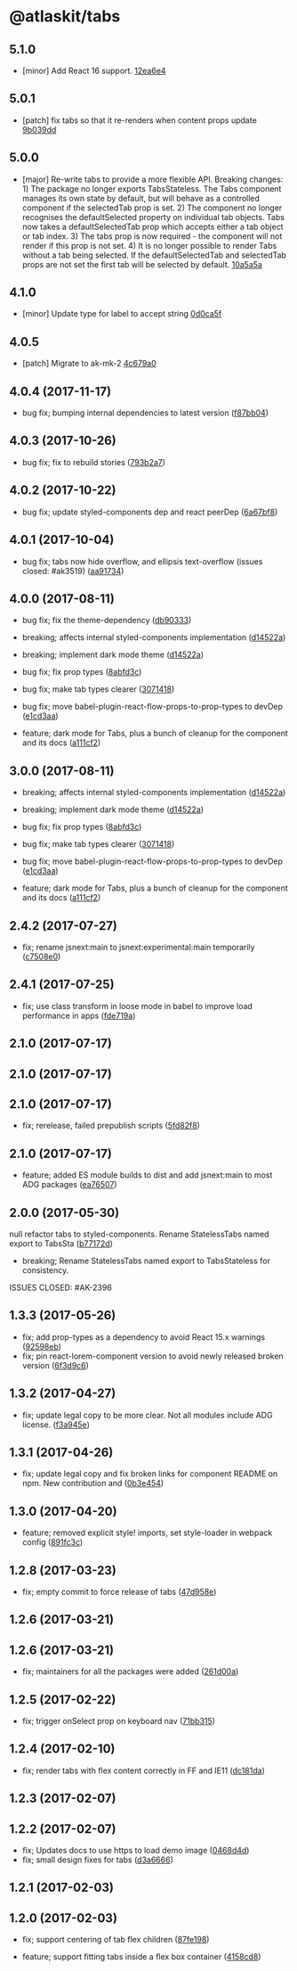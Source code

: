 # @atlaskit/tabs

## 5.1.0
- [minor] Add React 16 support. [12ea6e4](https://bitbucket.org/atlassian/atlaskit-mk-2/commits/12ea6e4)

## 5.0.1
- [patch] fix tabs so that it re-renders when content props update [9b039dd](https://bitbucket.org/atlassian/atlaskit-mk-2/commits/9b039dd)

## 5.0.0
- [major] Re-write tabs to provide a more flexible API. Breaking changes: 1) The package no longer exports TabsStateless. The Tabs component manages its own state by default, but will behave as a controlled component if the selectedTab prop is set. 2) The component no longer recognises the defaultSelected property on individual tab objects. Tabs now takes a defaultSelectedTab prop which accepts either a tab object or tab index. 3) The tabs prop is now required - the component will not render if this prop is not set. 4) It is no longer possible to render Tabs without a tab being selected. If the defaultSelectedTab and selectedTab props are not set the first tab will be selected by default. [10a5a5a](https://bitbucket.org/atlassian/atlaskit-mk-2/commits/10a5a5a)

## 4.1.0
- [minor] Update type for label to accept string [0d0ca5f](https://bitbucket.org/atlassian/atlaskit-mk-2/commits/0d0ca5f)

## 4.0.5
- [patch] Migrate to ak-mk-2 [4c679a0](https://bitbucket.org/atlassian/atlaskit-mk-2/commits/4c679a0)

## 4.0.4 (2017-11-17)

* bug fix; bumping internal dependencies to latest version ([f87bb04](https://bitbucket.org/atlassian/atlaskit/commits/f87bb04))
## 4.0.3 (2017-10-26)

* bug fix; fix to rebuild stories ([793b2a7](https://bitbucket.org/atlassian/atlaskit/commits/793b2a7))
## 4.0.2 (2017-10-22)

* bug fix; update styled-components dep and react peerDep ([6a67bf8](https://bitbucket.org/atlassian/atlaskit/commits/6a67bf8))

## 4.0.1 (2017-10-04)

* bug fix; tabs now hide overflow, and ellipsis text-overflow (issues closed: #ak3519) ([aa91734](https://bitbucket.org/atlassian/atlaskit/commits/aa91734))




## 4.0.0 (2017-08-11)

* bug fix; fix the theme-dependency ([db90333](https://bitbucket.org/atlassian/atlaskit/commits/db90333))

* breaking; affects internal styled-components implementation ([d14522a](https://bitbucket.org/atlassian/atlaskit/commits/d14522a))
* breaking; implement dark mode theme ([d14522a](https://bitbucket.org/atlassian/atlaskit/commits/d14522a))
* bug fix; fix prop types ([8abfd3c](https://bitbucket.org/atlassian/atlaskit/commits/8abfd3c))
* bug fix; make tab types clearer ([3071418](https://bitbucket.org/atlassian/atlaskit/commits/3071418))
* bug fix; move babel-plugin-react-flow-props-to-prop-types to devDep ([e1cd3aa](https://bitbucket.org/atlassian/atlaskit/commits/e1cd3aa))


* feature; dark mode for Tabs, plus a bunch of cleanup for the component and its docs ([a111cf2](https://bitbucket.org/atlassian/atlaskit/commits/a111cf2))





## 3.0.0 (2017-08-11)

* breaking; affects internal styled-components implementation ([d14522a](https://bitbucket.org/atlassian/atlaskit/commits/d14522a))
* breaking; implement dark mode theme ([d14522a](https://bitbucket.org/atlassian/atlaskit/commits/d14522a))
* bug fix; fix prop types ([8abfd3c](https://bitbucket.org/atlassian/atlaskit/commits/8abfd3c))
* bug fix; make tab types clearer ([3071418](https://bitbucket.org/atlassian/atlaskit/commits/3071418))
* bug fix; move babel-plugin-react-flow-props-to-prop-types to devDep ([e1cd3aa](https://bitbucket.org/atlassian/atlaskit/commits/e1cd3aa))


* feature; dark mode for Tabs, plus a bunch of cleanup for the component and its docs ([a111cf2](https://bitbucket.org/atlassian/atlaskit/commits/a111cf2))






## 2.4.2 (2017-07-27)


* fix; rename jsnext:main to jsnext:experimental:main temporarily ([c7508e0](https://bitbucket.org/atlassian/atlaskit/commits/c7508e0))

## 2.4.1 (2017-07-25)


* fix; use class transform in loose mode in babel to improve load performance in apps ([fde719a](https://bitbucket.org/atlassian/atlaskit/commits/fde719a))

## 2.1.0 (2017-07-17)

## 2.1.0 (2017-07-17)

## 2.1.0 (2017-07-17)


* fix; rerelease, failed prepublish scripts ([5fd82f8](https://bitbucket.org/atlassian/atlaskit/commits/5fd82f8))

## 2.1.0 (2017-07-17)


* feature; added ES module builds to dist and add jsnext:main to most ADG packages ([ea76507](https://bitbucket.org/atlassian/atlaskit/commits/ea76507))

## 2.0.0 (2017-05-30)


null refactor tabs to styled-components. Rename StatelessTabs named export to TabsSta ([b77172d](https://bitbucket.org/atlassian/atlaskit/commits/b77172d))


* breaking; Rename StatelessTabs named export to TabsStateless for consistency.

ISSUES CLOSED: #AK-2396

## 1.3.3 (2017-05-26)


* fix; add prop-types as a dependency to avoid React 15.x warnings ([92598eb](https://bitbucket.org/atlassian/atlaskit/commits/92598eb))
* fix; pin react-lorem-component version to avoid newly released broken version ([6f3d9c6](https://bitbucket.org/atlassian/atlaskit/commits/6f3d9c6))

## 1.3.2 (2017-04-27)


* fix; update legal copy to be more clear. Not all modules include ADG license. ([f3a945e](https://bitbucket.org/atlassian/atlaskit/commits/f3a945e))

## 1.3.1 (2017-04-26)


* fix; update legal copy and fix broken links for component README on npm. New contribution and ([0b3e454](https://bitbucket.org/atlassian/atlaskit/commits/0b3e454))

## 1.3.0 (2017-04-20)


* feature; removed explicit style! imports, set style-loader in webpack config ([891fc3c](https://bitbucket.org/atlassian/atlaskit/commits/891fc3c))

## 1.2.8 (2017-03-23)


* fix; empty commit to force release of tabs ([47d958e](https://bitbucket.org/atlassian/atlaskit/commits/47d958e))

## 1.2.6 (2017-03-21)

## 1.2.6 (2017-03-21)


* fix; maintainers for all the packages were added ([261d00a](https://bitbucket.org/atlassian/atlaskit/commits/261d00a))

## 1.2.5 (2017-02-22)


* fix; trigger onSelect prop on keyboard nav ([71bb315](https://bitbucket.org/atlassian/atlaskit/commits/71bb315))

## 1.2.4 (2017-02-10)


* fix; render tabs with flex content correctly in FF and IE11 ([dc181da](https://bitbucket.org/atlassian/atlaskit/commits/dc181da))

## 1.2.3 (2017-02-07)

## 1.2.2 (2017-02-07)


* fix; Updates docs to use https to load demo image ([0468d4d](https://bitbucket.org/atlassian/atlaskit/commits/0468d4d))
* fix; small design fixes for tabs ([d3a6666](https://bitbucket.org/atlassian/atlaskit/commits/d3a6666))

## 1.2.1 (2017-02-03)

## 1.2.0 (2017-02-03)


* fix; support centering of tab flex children ([87fe198](https://bitbucket.org/atlassian/atlaskit/commits/87fe198))


* feature; support fitting tabs inside a flex box container ([4158cd8](https://bitbucket.org/atlassian/atlaskit/commits/4158cd8))
